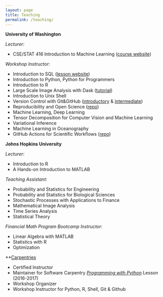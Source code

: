 ```yaml
---
layout: page
title: Teaching
permalink: /teaching/
---
```



**University of Washington**

*Lecturer:*
* CSE/STAT 416 Introduction to Machine Learning ([course website](https://valentina-s.github.io/cse-stat-416-sp20/))

*Workshop Instructor:*
* Introduction to SQL ([lesson website](https://uwescience.github.io/SQL-geospatial-tutorial/))
* Introduction to Python, Python for Programmers
* Introduction to R
* Large Scale Image Analysis with Dask ([tutorial](https://github.com/imagexd/2017-tutorials/blob/master/lectures/dask/Dask-Image-Tutorial.ipynb))
* Introduction to Unix Shell
* Version Control with Git&GitHub ([introductory](https://www.youtube.com/watch?v=Bc5BO9gPC9w) & [intermediate](https://github.com/uwescience/git-intermediate/))
* Reproducibility and Open Science ([repo](https://github.com/valentina-s/ReproducibleDataScience))
* Machine Learning, Deep Learning
* Tensor Decomposition for Computer Vision and Machine Learning
* Variational Inference
* Machine Learning in Oceanography
* GitHub Actions for Scientific Workflows ([repo](https://github.com/valentina-s/GithubActionsTutorial-USRSE23))


**Johns Hopkins University**

*Lecturer:*
* Introduction to R
* A Hands-on Introduction to MATLAB

*Teaching Assistant:*
* Probability and Statistics for Engineering
* Probability and Statistics for Biological Sciences
* Stochastic Processes with Applications to Finance
* Mathematical Image Analysis
* Time Series Analysis
* Statistical Theory

*Financial Math Program Bootcamp Instructor:*
* Linear Algebra with MATLAB
* Statistics with R
* Optimization

**[Carpentries](https://carpentries.org/) 
* Certified Instructor
* Maintainer for Software Carpentry [*Programming with Python*](https://swcarpentry.github.io/python-novice-inflammation/) Lesson (2016-2017)
* Workshop Organizer
* Workshop Instructor for Python, R, Shell, Git & Github



